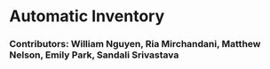 # Automatic Inventory

### Contributors: William Nguyen, Ria Mirchandani, Matthew Nelson, Emily Park, Sandali Srivastava


